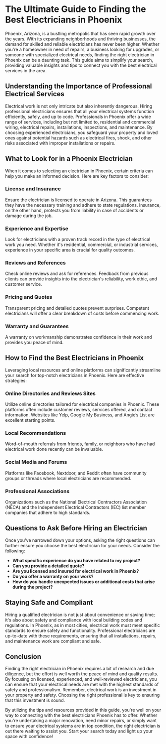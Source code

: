 # The Ultimate Guide to Finding the Best Electricians in Phoenix

Phoenix, Arizona, is a bustling metropolis that has seen rapid growth over the years. With its expanding neighborhoods and thriving businesses, the demand for skilled and reliable electricians has never been higher. Whether you're a homeowner in need of repairs, a business looking for upgrades, or someone with specialized electrical needs, finding the right electrician in Phoenix can be a daunting task. This guide aims to simplify your search, providing valuable insights and tips to connect you with the best electrical services in the area.

## Understanding the Importance of Professional Electrical Services

Electrical work is not only intricate but also inherently dangerous. Hiring professional electricians ensures that all your electrical systems function efficiently, safely, and up to code. Professionals in Phoenix offer a wide range of services, including but not limited to, residential and commercial wiring, electrical repairs, installations, inspections, and maintenance. By choosing experienced electricians, you safeguard your property and loved ones against potential hazards such as electrical fires, shock, and other risks associated with improper installations or repairs.

## What to Look for in a Phoenix Electrician

When it comes to selecting an electrician in Phoenix, certain criteria can help you make an informed decision. Here are key factors to consider:

### License and Insurance

Ensure the electrician is licensed to operate in Arizona. This guarantees they have the necessary training and adhere to state regulations. Insurance, on the other hand, protects you from liability in case of accidents or damage during the job.

### Experience and Expertise

Look for electricians with a proven track record in the type of electrical work you need. Whether it's residential, commercial, or industrial services, experience in your specific area is crucial for quality outcomes.

### Reviews and References

Check online reviews and ask for references. Feedback from previous clients can provide insights into the electrician's reliability, work ethic, and customer service.

### Pricing and Quotes

Transparent pricing and detailed quotes prevent surprises. Competent electricians will offer a clear breakdown of costs before commencing work.

### Warranty and Guarantees

A warranty on workmanship demonstrates confidence in their work and provides you peace of mind.

## How to Find the Best Electricians in Phoenix

Leveraging local resources and online platforms can significantly streamline your search for top-notch electricians in Phoenix. Here are effective strategies:

### Online Directories and Reviews Sites

Utilize online directories tailored for electrical companies in Phoenix. These platforms often include customer reviews, services offered, and contact information. Websites like Yelp, Google My Business, and Angie’s List are excellent starting points.

### Local Recommendations

Word-of-mouth referrals from friends, family, or neighbors who have had electrical work done recently can be invaluable.

### Social Media and Forums

Platforms like Facebook, Nextdoor, and Reddit often have community groups or threads where local electricians are recommended.

### Professional Associations

Organizations such as the National Electrical Contractors Association (NECA) and the Independent Electrical Contractors (IEC) list member companies that adhere to high standards.

## Questions to Ask Before Hiring an Electrician

Once you've narrowed down your options, asking the right questions can further ensure you choose the best electrician for your needs. Consider the following:

- **What specific experience do you have related to my project?**
- **Can you provide a detailed quote?**
- **Are you licensed and insured for electrical work in Phoenix?**
- **Do you offer a warranty on your work?**
- **How do you handle unexpected issues or additional costs that arise during the project?**

## Staying Safe and Compliant

Hiring a qualified electrician is not just about convenience or saving time; it's also about safety and compliance with local building codes and regulations. In Phoenix, as in most cities, electrical work must meet specific standards to ensure safety and functionality. Professional electricians are up-to-date with these requirements, ensuring that all installations, repairs, and maintenance work are compliant and safe.

## Conclusion

Finding the right electrician in Phoenix requires a bit of research and due diligence, but the effort is well worth the peace of mind and quality results. By focusing on licensed, experienced, and well-reviewed electricians, you can ensure that your electrical needs are met with the highest standards of safety and professionalism. Remember, electrical work is an investment in your property and safety. Choosing the right professional is key to ensuring that this investment is sound.

By utilizing the tips and resources provided in this guide, you're well on your way to connecting with the best electricians Phoenix has to offer. Whether you're undertaking a major renovation, need minor repairs, or simply want to ensure your electrical systems are in top condition, the right electrician is out there waiting to assist you. Start your search today and light up your space with confidence!
